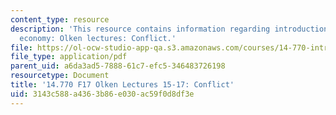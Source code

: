```yaml
---
content_type: resource
description: 'This resource contains information regarding introduction to political
  economy: Olken lectures: Conflict.'
file: https://ol-ocw-studio-app-qa.s3.amazonaws.com/courses/14-770-introduction-to-political-economy-fall-2017/3143c588a4363b86e030ac59f0d8df3e_MIT14_770F17_lec15_17.pdf
file_type: application/pdf
parent_uid: a6da3ad5-7888-61c7-efc5-346483726198
resourcetype: Document
title: '14.770 F17 Olken Lectures 15-17: Conflict'
uid: 3143c588-a436-3b86-e030-ac59f0d8df3e
---
```

